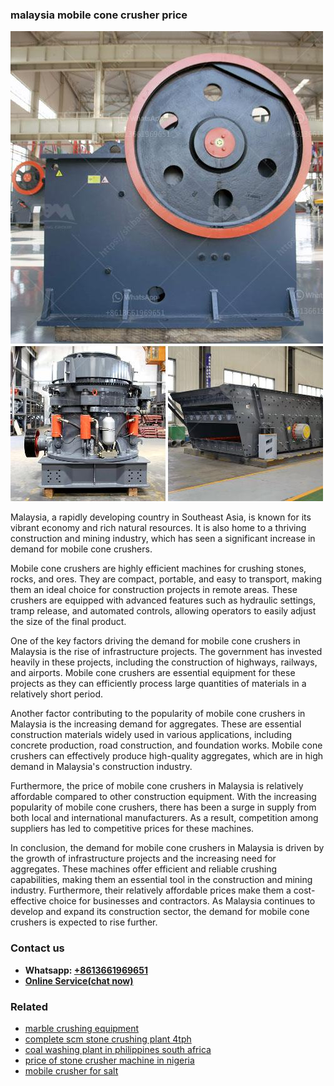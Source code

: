 <h3>malaysia mobile cone crusher price</h3><img src='1704856755.jpg' alt=''><p>Malaysia, a rapidly developing country in Southeast Asia, is known for its vibrant economy and rich natural resources. It is also home to a thriving construction and mining industry, which has seen a significant increase in demand for mobile cone crushers.</p><p>Mobile cone crushers are highly efficient machines for crushing stones, rocks, and ores. They are compact, portable, and easy to transport, making them an ideal choice for construction projects in remote areas. These crushers are equipped with advanced features such as hydraulic settings, tramp release, and automated controls, allowing operators to easily adjust the size of the final product.</p><p>One of the key factors driving the demand for mobile cone crushers in Malaysia is the rise of infrastructure projects. The government has invested heavily in these projects, including the construction of highways, railways, and airports. Mobile cone crushers are essential equipment for these projects as they can efficiently process large quantities of materials in a relatively short period.</p><p>Another factor contributing to the popularity of mobile cone crushers in Malaysia is the increasing demand for aggregates. These are essential construction materials widely used in various applications, including concrete production, road construction, and foundation works. Mobile cone crushers can effectively produce high-quality aggregates, which are in high demand in Malaysia's construction industry.</p><p>Furthermore, the price of mobile cone crushers in Malaysia is relatively affordable compared to other construction equipment. With the increasing popularity of mobile cone crushers, there has been a surge in supply from both local and international manufacturers. As a result, competition among suppliers has led to competitive prices for these machines.</p><p>In conclusion, the demand for mobile cone crushers in Malaysia is driven by the growth of infrastructure projects and the increasing need for aggregates. These machines offer efficient and reliable crushing capabilities, making them an essential tool in the construction and mining industry. Furthermore, their relatively affordable prices make them a cost-effective choice for businesses and contractors. As Malaysia continues to develop and expand its construction sector, the demand for mobile cone crushers is expected to rise further.</p><h3>Contact us</h3><ul><li><strong>Whatsapp:&nbsp;<a href="https://wa.me/8613661969651">+8613661969651</a></strong></li><li><a href="https://swt.shibang-china.com/?git&amp;zhl&amp;malaysia mobile cone crusher price"><strong>Online Service(chat now)</strong></a></li></ul><h3>Related</h3><ul><li><a href='marble crushing equipment.md'>marble crushing equipment</a></li><li><a href='complete scm stone crushing plant 4tph.md'>complete scm stone crushing plant 4tph</a></li><li><a href='coal washing plant in philippines south africa.md'>coal washing plant in philippines south africa</a></li><li><a href='price of stone crusher machine in nigeria.md'>price of stone crusher machine in nigeria</a></li><li><a href='mobile crusher for salt.md'>mobile crusher for salt</a></li></ul>